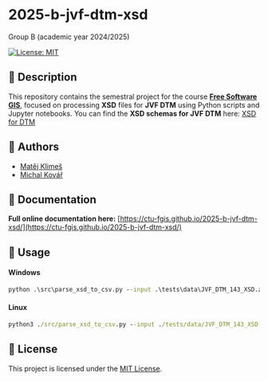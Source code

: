 # 2025-b-jvf-dtm-xsd
Group B (academic year 2024/2025)

[![License: MIT](https://img.shields.io/badge/License-MIT-yellow.svg)](LICENSE)

## 📄 Description

This repository contains the semestral project for the course **[Free Software GIS](https://geo.fsv.cvut.cz/vyuka/155fgis/)**, focused on processing **XSD** files for **JVF DTM** using Python scripts and Jupyter notebooks. You can find the **XSD schemas for JVF DTM** here: [XSD for DTM](https://cuzk.gov.cz/DMVS/JVF-DTM/Platna-verze.aspx)

## 👥 Authors

- [Matěj Klimeš](https://github.com/klimesm)
- [Michal Kovář](https://github.com/kovarmi9)


## 📖 Documentation

**Full online documentation here:** [https://ctu-fgis.github.io/2025-b-jvf-dtm-xsd/](https://ctu-fgis.github.io/2025-b-jvf-dtm-xsd/)


## 🔧 Usage

#### Windows

```cmd
python .\src\parse_xsd_to_csv.py --input .\tests\data\JVF_DTM_143_XSD.zip --summary .\tests\output\summary.csv --detailed .\tests\output\detailed.csv --config .\tests\data\config_str1_test.json
```

#### Linux

```cmd
python3 ./src/parse_xsd_to_csv.py --input ./tests/data/JVF_DTM_143_XSD.zip --summary ./tests/output/summary.csv --detailed ./tests/output/detailed.csv --config ./tests/data/config_str1_test.json
```

## 📜 License

This project is licensed under the [MIT License](LICENSE).


